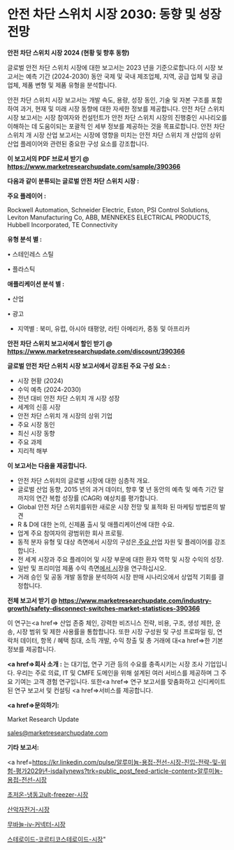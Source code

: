 # 안전 차단 스위치 시장 2030: 동향 및 성장 전망

<strong>안전 차단 스위치 시장 2024 (현황 및 향후 동향)</strong>

글로벌 안전 차단 스위치 시장에 대한 보고서는 2023 년을 기준으로합니다.이 시장 보고서는 예측 기간 (2024-2030) 동안 국제 및 국내 제조업체, 지역, 공급 업체 및 공급 업체, 제품 변형 및 제품 유형을 분석합니다.

안전 차단 스위치 시장 보고서는 개발 속도, 용량, 성장 동인, 기술 및 자본 구조를 포함하여 과거, 현재 및 미래 시장 동향에 대한 자세한 정보를 제공합니다. 안전 차단 스위치 시장 보고서는 시장 참여자와 컨설턴트가 안전 차단 스위치 시장의 진행중인 시나리오를 이해하는 데 도움이되는 포괄적 인 세부 정보를 제공하는 것을 목표로합니다. 안전 차단 스위치 개 시장 산업 보고서는 시장에 영향을 미치는 안전 차단 스위치 개 산업의 상위 산업 플레이어와 관련된 중요한 구성 요소를 강조합니다.



<strong>이 보고서의 PDF 브로셔 받기 @ <a href=https://www.marketresearchupdate.com/sample/390366>https://www.marketresearchupdate.com/sample/390366</a></strong>



<strong>다음과 같이 분류되는 글로벌 안전 차단 스위치 시장 :</strong>



<strong>주요 플레이어 :</strong>

Rockwell Automation, Schneider Electric, Eston, PSI Control Solutions, Leviton Manufacturing Co, ABB, MENNEKES ELECTRICAL PRODUCTS, Hubbell Incorporated, TE Connectivity



<strong>유형 분석 별 :</strong>

• 스테인레스 스틸

• 플라스틱



<strong>애플리케이션 분석 별 :</strong>

• 산업

• 광고

<ul>
  <li>지역별 : 북미, 유럽, 아시아 태평양, 라틴 아메리카, 중동 및 아프리카</li>
</ul>


<strong>안전 차단 스위치 보고서에서 할인 받기 @ <a href=https://www.marketresearchupdate.com/discount/390366>https://www.marketresearchupdate.com/discount/390366</a></strong>



<strong>글로벌 안전 차단 스위치 시장 보고서에서 강조된 주요 구성 요소 :</strong>
<ul>
  <li>시장 현황 (2024)</li>
  <li>수익 예측 (2024-2030)</li>
  <li>전년 대비 안전 차단 스위치 개 시장 성장</li>
  <li>세계의 신흥 시장</li>
  <li>안전 차단 스위치 개 시장의 상위 기업</li>
  <li>주요 시장 동인</li>
  <li>최신 시장 동향</li>
  <li>주요 과제</li>
  <li>지리적 해부</li>
</ul>


<strong>이 보고서는 다음을 제공합니다.</strong>
<ul>
  <li>안전 차단 스위치의 글로벌 시장에 대한 심층적 개요.</li>
  <li>글로벌 산업 동향, 2015 년의 과거 데이터, 향후 몇 년 동안의 예측 및 예측 기간 말까지의 연간 복합 성장률 (CAGR) 예상치를 평가합니다.</li>
  <li>Global 안전 차단 스위치를위한 새로운 시장 전망 및 표적화 된 마케팅 방법론의 발견</li>
  <li>R &amp; D에 대한 논의, 신제품 출시 및 애플리케이션에 대한 수요.</li>
  <li>업계 주요 참여자의 광범위한 회사 프로필.</li>
  <li>동적 분자 유형 및 대상 측면에서 시장의 구성은<a href=> 주요 산</a>업 자원 및 플레이어를 강조합니다.</li>
  <li>전 세계 시장과 주요 플레이어 및 시장 부문에 대한 환자 역학 및 시장 수익의 성장.</li>
  <li>일반 및 프리미엄 제품 수익 측면<a href=>에서 시</a>장을 연구하십시오.</li>
  <li>거래 승인 및 공동 개발 동향을 분석하여 시장 판매 시나리오에서 상업적 기회를 결정합니다.</li>
</ul>



<strong>전체 보고서 받기 @ <a href=https://www.marketresearchupdate.com/industry-growth/safety-disconnect-switches-market-statistices-390366>https://www.marketresearchupdate.com/industry-growth/safety-disconnect-switches-market-statistices-390366</a></strong>

이 연구는<a href=> 산업 존중</a> 체인, 강력한 비즈니스 전략, 비용, 구조, 생성 제한, 운송, 시장 범위 및 제한 사용률을 통합합니다. 또한 시장 구성원 및 구성 프로파일 링, 연락처 데이터, 항목 / 혜택 침대, 소득 개발, 수익 창출 및 총 거래에 대<a href=>한 기본 </a>정보를 제공합니다.



<strong><a href=>회사 소</a>개 :</strong>
는 대기업, 연구 기관 등의 수요를 충족시키는 시장 조사 기업입니다. 우리는 주로 의료, IT 및 CMFE 도메인을 위해 설계된 여러 서비스를 제공하며 그 주요 기여는 고객 경험 연구입니다. 또한<a href=> 연구 보</a>고서를 맞춤화하고 신디케이트 된 연구 보고서 및 컨설팅 <a href=>서비스</a>를 제공합니다.



<strong><a href=>문의하기:</a></strong>

Market Research Update

sales@marketresearchupdate.com



<strong>기타 보고서:</strong>

<a href=https://kr.linkedin.com/pulse/알루미늄-용접-전선-시장-진입-전략-및-위험-평가2029년-isdailynews?trk=public_post_feed-article-content>알루미늄-용접-전선-시장</a>

<a href=https://www.linkedin.com/pulse/초저온-냉동고ult-freezer-시장-진입-전략-및-위험-평가2029년/>초저온-냉동고ult-freezer-시장</a>

<a href=https://www.linkedin.com/pulse/산악자전거-시장-규모-및-성장-2023-consumer-connection-chronicles-24--qj9ef/>산악자전거-시장</a>

<a href=https://www.linkedin.com/pulse/무바늘-iv-커넥터-시장-진입-전략-및-위험-평가2029년-trend-tracking-tips-360-analysis-uqguf/>무바늘-iv-커넥터-시장</a>

<a href=https://www.linkedin.com/pulse/스테로이드-코르티코스테로이드-시장-동향-및-성장-전망-isdailynews-vgipc/>스테로이드-코르티코스테로이드-시장</a>"
